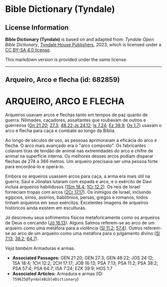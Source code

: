 # Bible Dictionary (Tyndale)

## License Information

**Bible Dictionary (Tyndale)** is based on and adapted from: _Tyndale Open Bible Dictionary_, [Tyndale House Publishers](https://tyndaleopenresources.com/), 2023, which is licensed under a [CC BY-SA 4.0 license](https://creativecommons.org/licenses/by-sa/4.0/legalcode.en).

This markdown version is provided under the same license.



--------------------------------

## Arqueiro, Arco e flecha (id: 682859)

ARQUEIRO, ARCO E FLECHA
=======================

Arqueiros usavam arcos e flechas tanto em tempos de paz quanto de guerra. Nômades, caçadores, assaltantes que roubavam de outros e guerreiros ([Gn 21\.20](https://ref.ly/Gen21:20); [27\.3](https://ref.ly/Gen27:3); [48\.22](https://ref.ly/Gen48:22);[Js 24\.12](https://ref.ly/Josh24:12); [Is 7\.24](https://ref.ly/Isa7:24); [Ez 39\.9](https://ref.ly/Ezek39:9); [Os 1\.7](https://ref.ly/Hos1:7)) usavam o arco e flecha para caça e combate ao longo da Bíblia.

Ao longo de séculos de uso, as pessoas aprimoraram a eficácia do arco e flecha. O arco mais avançado era o "arco composto". Os fabricantes colavam tiras de tendão de animal nas extremidades do arco e chifre de animal na superfície interna. Os melhores desses arcos podiam disparar flechas de 274 a 366 metros. Um arqueiro precisava ser uma pessoa forte para encordoá\-lo e operá\-lo.

Embora os arqueiros usassem arcos para caça, a arma era mais útil na guerra. Saul e Jônatas lutaram com espada e arco, e o exército de Davi incluía arqueiros habilidosos ([1Sm 18\.4](https://ref.ly/1Sam18:4); [1Cr 12\.2](https://ref.ly/1Chr12:2)). Os reis de Israel forneciam tropas com arcos ([2Cr 17\.17](https://ref.ly/2Chr17:17)). Os inimigos de Israel, incluindo egípcios, sírios, assírios, babilônios, persas, gregos e romanos, todos tinham arqueiros em seus exércitos. Excelentes imagens de arqueiros históricos ainda existem em esculturas.

Jó descreveu seus sofrimentos físicos metaforicamente como os arqueiros de Deus o cercando ([Jó 16\.13](https://ref.ly/Job16:13)). Alguns Salmos referem\-se ao arco de um arqueiro como uma metáfora para a violência ([Sl 11\.2](https://ref.ly/Ps11:2); [57\.4](https://ref.ly/Ps57:4)). Outros referem\-se ao arco de um arqueiro como uma metáfora para o julgamento divino ([Sl 7\.13](https://ref.ly/Ps7:13); [38\.2](https://ref.ly/Ps38:2); [64\.7](https://ref.ly/Ps64:7)).

*Veja também* Armaduras e armas.

* **Associated Passages:** GEN 21:20; GEN 27:3; GEN 48:22; JOS 24:12; 1SA 18:4; 1CH 12:2; 2CH 17:17; JOB 16:13; PSA 7:13; PSA 11:2; PSA 38:2; PSA 57:4; PSA 64:7; ISA 7:24; EZK 39:9; HOS 1:7
* **Associated Articles:** Armadura e armas (ID: `759625@TyndaleBibleDictionary`)

